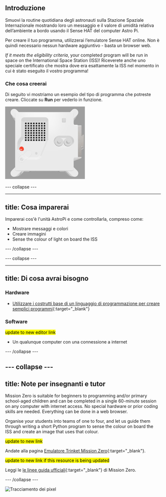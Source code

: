 ## Introduzione

Smuovi la routine quotidiana degli astronauti sulla Stazione Spaziale Internazionale mostrando loro un messaggio e il valore di umidità relativa dell’ambiente a bordo usando il Sense HAT del computer Astro Pi.

Per creare il tuo programma, utilizzerai l’emulatore Sense HAT online. Non è quindi necessario nessun hardware aggiuntivo - basta un browser web.

*If it meets the eligibility criteria*, your completed program will be run in space on the International Space Station (ISS)! Riceverete anche uno speciale certificato che mostra dove era esattamente la ISS nel momento in cui è stato eseguito il vostro programma!

### Che cosa creerai

Di seguito vi mostriamo un esempio del tipo di programma che potreste creare. Cliccate su **Run** per vederlo in funzione.

![The Trinket Sense HAT emulator running a sample program which scrolls the humidity value across the LED matrix and then displays a picture of a fish.](images/M0_4.gif)


--- collapse ---

---
title: Cosa imparerai
---

Imparerai cos'è l'unità AstroPi e come controllarla, compreso come:
+ Mostrare messaggi e colori
+ Creare immagini
+ Sense the colour of light on board the ISS

--- /collapse ---

--- collapse ---

---
title: Di cosa avrai bisogno
---

### Hardware

+ [Utilizzare i costrutti base di un linguaggio di programmazione per creare semplici programmi](https://curriculum.raspberrypi.org/programming/creator/){:target="_blank"}

### Software

<mark> update to new editor link </mark>
+ Un qualunque computer con una connessione a internet

--- /collapse ---

--- collapse ---
---
title: Note per insegnanti e tutor
---

Mission Zero is suitable for beginners to programming and/or primary school-aged children and can be completed in a single 60-minute session on any computer with internet access. No special hardware or prior coding skills are needed. Everything can be done in a web browser.

Organise your students into teams of one to four, and let us guide them through writing a short Python program to sense the colour on board the ISS and create an image that uses that colour.

<mark> update to new link </mark>

Andate alla pagina [Emulatore Trinket Mission Zero](https://trinket.io/mission-zero){:target="_blank"}.

<mark> update to new link if this resource is being updated </mark>

 Leggi le [le linee guida ufficiali](https://astro-pi.org/media/mission-zero-guidelines/Astro_Pi_Mission_Zero_Guidelines_2021_22-it.pdf){:target="_blank"} di Mission Zero.

--- /collapse ---

![Tracciamento dei pixel](https://code.org/api/hour/begin_raspberrypi_astropi.png)
